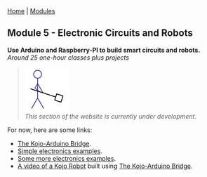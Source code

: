 <div class="nav">
  <a href="/index.html">Home</a> | <a href="modules-index.html">Modules</a>
</div>

## Module 5 - Electronic Circuits and Robots
**Use Arduino and Raspberry-PI to build smart circuits and robots.**  
*Around 25 one-hour classes plus projects*

> <img src="/man-at-work.png"/> <br/> *This section of the website is currently under development*.

For now, here are some links:

* [The Kojo-Arduino Bridge](https://github.com/litan/kojo-arduino).
* [Simple electronics examples](https://github.com/litan/kojo-arduino/tree/master/examples).
* [Some more electronics examples](https://github.com/litan/kojo-arduino/tree/master/starterkit).
* [A video of a Kojo Robot](https://www.youtube.com/watch?v=atNDPTig2_Y&feature=youtu.be) built using [The Kojo-Arduino Bridge](https://github.com/litan/kojo-arduino).
